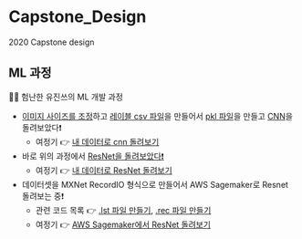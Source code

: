 # Capstone_Design
2020 Capstone design

## ML 과정
🤦‍♀️ 험난한 유진쓰의 ML 개발 과정
* [이미지 사이즈를 조정](https://github.com/brillantescene/Capstone_Design/blob/master/img_resize.ipynb)하고 [레이블 csv 파일](https://github.com/brillantescene/Capstone_Design/blob/master/making_csv.ipynb)을 만들어서 [pkl 파일](https://github.com/brillantescene/Capstone_Design/blob/master/img_pickling.ipynb)을 만들고 [CNN](https://github.com/brillantescene/Capstone_Design/blob/master/cnn/cnn_test.ipynb)을 돌려보았다❗️
  * 여정기 👉 [내 데이터로 cnn 돌려보기](https://www.notion.so/cnn-54af42a0bfa441ee90dc644416b78df6)
* 바로 위의 과정에서 [ResNet을 돌려보았다❗️](https://github.com/brillantescene/Capstone_Design/blob/master/cnn/resnet_test.ipynb)
  * 여정기 👉 [내 데이터로 ResNet 돌려보기](https://www.notion.so/ResNet-d5c9229fc28a46659984c445fb68cfdb)
* 데이터셋을 MXNet RecordIO 형식으로 만들어서 AWS Sagemaker로 Resnet 돌려보는 중❗️
  * 관련 코드 목록 👉 [.lst 파일 만들기](https://github.com/brillantescene/Capstone_Design/blob/master/making_lst.ipynb), [.rec 파일 만들기](https://github.com/brillantescene/Capstone_Design/blob/master/im2rec.py)
  * 여정기 👉 [AWS Sagemaker에서 ResNet 돌려보기](https://www.notion.so/AWS-Sagemaker-ResNet-8510bf196df14d878321691fa69cb7af)
